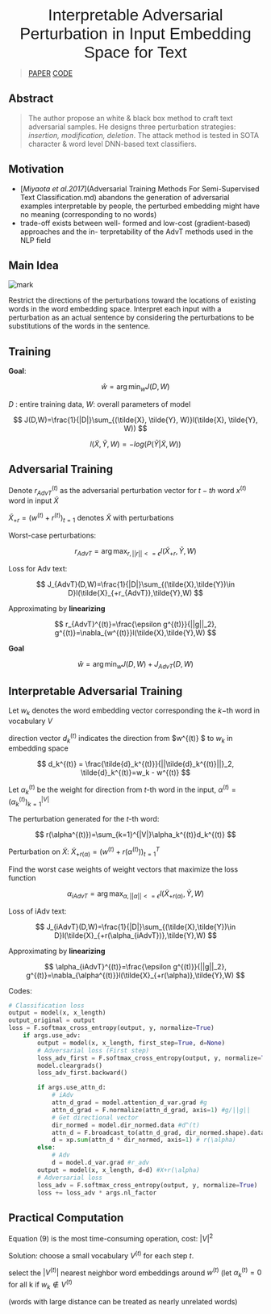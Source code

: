 <center> <font face="arial", size=6>Interpretable Adversarial Perturbation in Input Embedding Space for Text</font></center>

> [PAPER](https://arxiv.org/abs/1805.02917)
> [CODE](https://github.com/aonotas/interpretable-adv)

## Abstract

> The author propose an white & black box method to craft text adversarial samples. He designs three perturbation strategies: *insertion, modification, deletion*. The attack method is tested in SOTA character & word level DNN-based text classifiers.

## Motivation

- [*Miyaota et al.2017*](Adversarial Training Methods For Semi-Supervised Text Classification.md) abandons the generation of adversarial examples interpretable by people, the perturbed embedding might have no meaning (corresponding to no words)
- trade-off exists between well- formed and low-cost (gradient-based) approaches and the in- terpretability of the AdvT methods used in the NLP field

## Main Idea

![mark](http://pv4mhwy11.bkt.clouddn.com/blog/20190726/WEAaFrEvWoMd.PNG)

Restrict the directions of the perturbations toward the locations of existing words in the word embedding space. Interpret each input with a perturbation as an actual sentence by considering the perturbations to be substitutions of the words in the sentence.

## Training

**Goal**: 

$$
\hat{w}=\arg \min_w{J(D,W)}
$$

$D$ : entire training data, $W$: overall parameters of model

$$
J(D,W)=\frac{1}{|D|}\sum_{(\tilde{X}, \tilde{Y}, W)}l(\tilde{X}, \tilde{Y}, W))
$$

$$
l(\tilde{X}, \tilde{Y}, W)=-log(P(\tilde{Y}|\tilde{X}, W))
$$

## Adversarial Training

Denote $r_{AdvT}^{(t)}$ as the adversarial perturbation vector for $t-th$ word $x^{(t)}$ word in input $\tilde{X}$

$\tilde{X}_{+r} = (w^{(t)} + r^{(t)})_{t=1}$ denotes $\tilde{X}$ with perturbations

Worst-case perturbations:

$$
r_{AdvT} = \arg\max_{r, ||r||<=\epsilon}l(\tilde{X}_{+r},\tilde{Y},W)
$$

Loss for Adv text:

$$
J_{AdvT}(D,W)=\frac{1}{|D|}\sum_{(\tilde{X},\tilde{Y})\in D}l(\tilde{X}_{+r_{AdvT}},\tilde{Y},W)
$$

Approximating by **linearizing** 

$$
r_{AdvT}^{(t)}=\frac{\epsilon g^{(t)}}{||g||_2}, g^{(t)}=\nabla_{w^{(t)}}l(\tilde{X},\tilde{Y},W)
$$

**Goal**

$$
\hat{w}=\arg \min_w{J(D,W)+J_{AdvT}(D,W)}
$$

## Interpretable Adversarial Training

Let $w_k$ denotes the word embedding vector corresponding the $k-$th word in vocabulary $V$

direction vector $d_k^{(t)}$ indicates the direction from $w^{(t)} $ to $w_k$ in embedding space

$$
d_k^{(t)} = \frac{\tilde{d}_k^{(t)}}{||\tilde{d}_k^{(t)}||}_2, \tilde{d}_k^{(t)}=w_k - w^{(t)}
$$

Let $\alpha_k^{(t)}$ be the weight for direction from $t$-th word in the input, $\alpha^{(t)}=(\alpha_k^{(t)})_{k=1}^{|V|}$

The perturbation generated for the $t$-th word:

$$
r(\alpha^{(t)})=\sum_{k=1}^{|V|}\alpha_k^{(t)}d_k^{(t)}
$$

Perturbation on $\tilde{X}$: $\tilde{X}_{+r(\alpha)}=(w^{(t)}+r(\alpha^{(t)}))_{t=1}^T$

Find the worst case weights of weight vectors that maximize the loss function

$$
\alpha_{iAdvT}=\arg\max_{\alpha,||\alpha||<=\epsilon}l(\tilde{X}_{+r(\alpha)},\tilde{Y},W)
$$

Loss of iAdv text:

$$
J_{iAdvT}(D,W)=\frac{1}{|D|}\sum_{(\tilde{X},\tilde{Y})\in D}l(\tilde{X}_{+r(\alpha_{iAdvT})},\tilde{Y},W)
$$

Approximating by **linearizing** 

$$
\alpha_{iAdvT}^{(t)}=\frac{\epsilon g^{(t)}}{||g||_2}, g^{(t)}=\nabla_{\alpha^{(t)}}l(\tilde{X}_{+r(\alpha)},\tilde{Y},W)
$$

Codes:

```python
# Classification loss
output = model(x, x_length)
output_original = output
loss = F.softmax_cross_entropy(output, y, normalize=True)
    if args.use_adv:
        output = model(x, x_length, first_step=True, d=None)
        # Adversarial loss (First step)
        loss_adv_first = F.softmax_cross_entropy(output, y, normalize=True)
        model.cleargrads()
        loss_adv_first.backward()

        if args.use_attn_d:
            # iAdv
            attn_d_grad = model.attention_d_var.grad #g
            attn_d_grad = F.normalize(attn_d_grad, axis=1) #g/||g||
            # Get directional vector
            dir_normed = model.dir_normed.data #d^(t)
            attn_d = F.broadcast_to(attn_d_grad, dir_normed.shape).data
            d = xp.sum(attn_d * dir_normed, axis=1) # r(\alpha)
        else:
            # Adv
            d = model.d_var.grad #r_adv
        output = model(x, x_length, d=d) #X+r(\alpha)
        # Adversarial loss
        loss_adv = F.softmax_cross_entropy(output, y, normalize=True)
        loss += loss_adv * args.nl_factor
```



## Practical Computation

Equation (9) is the most time-consuming operation, cost: $|V|^2$

Solution: choose a small vocabulary $V^{(t)}$ for each step $t$.

select the $|V^{(t)}|$ nearest neighbor word embeddings around $w^{(t)}$ (let $\alpha_k^{(t)}=0$ for all k if $w_k \notin V^{(t)}$

(words with large distance can be treated as nearly unrelated words)
